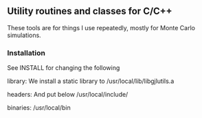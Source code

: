 ## Utility routines and classes for C/C++

These tools are for things I use repeatedly, mostly for Monte Carlo simulations.


### Installation

See INSTALL for changing the following

library:
We install a static library to
/usr/local/lib/libgjlutils.a

headers:
And put below /usr/local/include/

binaries:
/usr/local/bin
